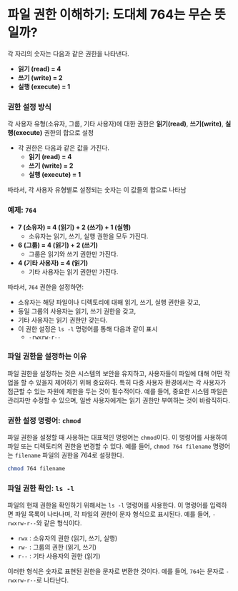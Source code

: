 # 파일 권한 이해하기: 도대체 764는 무슨 뜻일까?

각 자리의 숫자는 다음과 같은 권한을 나타낸다.

- **읽기 (read) = 4**
- **쓰기 (write) = 2**
- **실행 (execute) = 1**

### 권한 설정 방식

각 사용자 유형(소유자, 그룹, 기타 사용자)에 대한 권한은 **읽기(read)**, **쓰기(write)**, **실행(execute)** 권한의 합으로 설정
-  각 권한은 다음과 같은 값을 가진다.
   - **읽기 (read) = 4**
   - **쓰기 (write) = 2**
   - **실행 (execute) = 1**

따라서, 각 사용자 유형별로 설정되는 숫자는 이 값들의 합으로 나타남

### 예제: `764`

- **7 (소유자) = 4 (읽기) + 2 (쓰기) + 1 (실행)**
  - 소유자는 읽기, 쓰기, 실행 권한을 모두 가진다.
- **6 (그룹) = 4 (읽기) + 2 (쓰기)**
  - 그룹은 읽기와 쓰기 권한만 가진다.
- **4 (기타 사용자) = 4 (읽기)**
  - 기타 사용자는 읽기 권한만 가진다.

따라서, `764` 권한을 설정하면:

- 소유자는 해당 파일이나 디렉토리에 대해 읽기, 쓰기, 실행 권한을 갖고,
- 동일 그룹의 사용자는 읽기, 쓰기 권한을 갖고,
- 기타 사용자는 읽기 권한만 갖는다.
- 이 권한 설정은 `ls -l` 명령어를 통해 다음과 같이 표시
  - `-rwxrw-r--`



### 파일 권한을 설정하는 이유

파일 권한을 설정하는 것은 시스템의 보안을 유지하고, 사용자들이 파일에 대해 어떤 작업을 할 수 있을지 제어하기 위해 중요하다. 특히 다중 사용자 환경에서는 각 사용자가 접근할 수 있는 자원에 제한을 두는 것이 필수적이다. 예를 들어, 중요한 시스템 파일은 관리자만 수정할 수 있으며, 일반 사용자에게는 읽기 권한만 부여하는 것이 바람직하다.

### 권한 설정 명령어: `chmod`

파일 권한을 설정할 때 사용하는 대표적인 명령어는 `chmod`이다. 이 명령어를 사용하여 파일 또는 디렉토리의 권한을 변경할 수 있다. 예를 들어, `chmod 764 filename` 명령어는 `filename` 파일의 권한을 764로 설정한다.

```bash
chmod 764 filename
```

### 파일 권한 확인: `ls -l`

파일의 현재 권한을 확인하기 위해서는 `ls -l` 명령어를 사용한다. 이 명령어를 입력하면 파일 목록이 나타나며, 각 파일의 권한이 문자 형식으로 표시된다. 예를 들어, `-rwxrw-r--`와 같은 형식이다.

- `rwx` : 소유자의 권한 (읽기, 쓰기, 실행)
- `rw-` : 그룹의 권한 (읽기, 쓰기)
- `r--` : 기타 사용자의 권한 (읽기)

이러한 형식은 숫자로 표현된 권한을 문자로 변환한 것이다. 예를 들어, `764`는 문자로 `-rwxrw-r--`로 나타난다.
